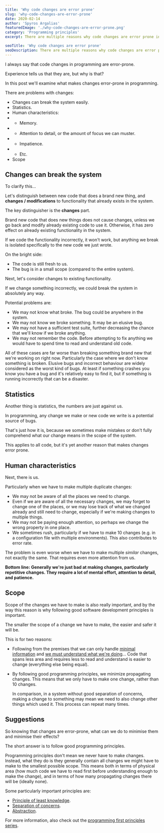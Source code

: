 ```yaml
---
title: 'Why code changes are error prone'
slug: 'why-code-changes-are-error-prone'
date: 2020-02-14
author: 'Spyros Argalias'
featuredImage: './why-code-changes-are-error-prone.png'
category: 'Programming principles'
excerpt: There are multiple reasons why code changes are error prone in programming. There is also a way to minimise the negative effects of changes.

seoTitle: 'Why code changes are error prone'
seoDescription: There are multiple reasons why code changes are error prone in programming. There is also a way to minimise the negative effects of changes.
---
```


I always say that code changes in programming are error-prone.

Experience tells us that they are, but why is that?

In this post we'll examine what makes changes error-prone in programming.

There are problems with changes:

- Changes can break the system easily.
- Statistics.
- Human characteristics:
- - Memory.
- - Attention to detail, or the amount of focus we can muster.
- - Impatience.
- - Etc.
- Scope

## Changes can break the system

To clarify this...

Let's distinguish between new code that does a brand new thing, and **changes / modifications** to functionality that already exists in the system.

The key distinguisher is the **changes** part.

Brand new code that does new things does not cause changes, unless we go back and modify already existing code to use it. Otherwise, it has zero effect on already existing functionality in the system.

If we code the functionality incorrectly, it won't work, but anything we break is isolated specifically to the new code we just wrote.

On the bright side:

- The code is still fresh to us.
- The bug is in a small scope (compared to the entire system).

Next, let's consider changes to existing functionality.

If we change something incorrectly, we could break the system in absolutely any way.

Potential problems are:

- We may not know what broke. The bug could be anywhere in the system.
- We may not know we broke something. It may be an elusive bug.
- We may not have a sufficient test suite, further decreasing the chance that we'll know if we broke anything.
- We may not remember the code. Before attempting to fix anything we would have to spend time to read and understand old code.

All of these cases are far worse than breaking something brand new that we're working on right now. Particularly the case where we don't know something is broken. Elusive bugs and incorrect behaviour are widely considered as the worst kind of bugs. At least if something crashes you know you have a bug and it's relatively easy to find it, but if something is running incorrectly that can be a disaster.

## Statistics

Another thing is statistics, the numbers are just against us.

In programming, any change we make or new code we write is a potential source of bugs.

That's just how it is, because we sometimes make mistakes or don't fully comprehend what our change means in the scope of the system.

This applies to all code, but it's yet another reason that makes changes error prone.

## Human characteristics

Next, there is us.

Particularly when we have to make multiple duplicate changes:

- We may not be aware of all the places we need to change.
- Even if we are aware of all the necessary changes, we may forget to change one of the places, or we may lose track of what we changed already and still need to change, especially if we're making changes to multiple things.
- We may not be paying enough attention, so perhaps we change the wrong property in one place.
- We sometimes rush, particularly if we have to make 10 changes (e.g. in a configuration file with multiple environments). This also contributes to error rate.

The problem is even worse when we have to make multiple _similar_ changes, not exactly the same. That requires even more attention from us.

**Bottom line: Generally we're just bad at making changes, particularly repetitive changes. They require a lot of mental effort, attention to detail, and patience.**

## Scope

Scope of the changes we have to make is also really important, and by the way this reason is why following good software development principles is important.

The smaller the scope of a change we have to make, the easier and safer it will be.

This is for two reasons:

- Following from the premises that we can only handle [minimal information](https://www.sargalias.com/blog/programming-first-principles-premise-minimal-information/) and [we must understand what we're doing](https://www.sargalias.com/blog/programming-first-principles-premise-we-must-understand-what-were-doing/)... Code that spans less area and requires less to read and understand is easier to change (everything else being equal).
- By following good programming principles, we minimize propagating changes. This means that we only have to make one change, rather than 10 changes.

  In comparison, in a system without good separation of concerns, making a change to something may mean we need to also change other things which used it. This process can repeat many times.

## Suggestions

So knowing that changes are error-prone, what can we do to minimise them and minimise their effects?

The short answer is to follow good programming principles.

Programming principles don't mean we never have to make changes. Instead, what they do is they generally contain all changes we might have to make to the smallest possible scope. This means both in terms of physical area (how much code we have to read first before understanding enough to make the change), and in terms of how many propagating changes there will be (ideally none).

Some particularly important principles are:

- [Principle of least knowledge](https://www.sargalias.com/blog/programming-first-principles-first-principle-principle-of-least-knowledge/).
- [Separation of concerns](https://www.sargalias.com/blog/programming-first-principles-first-principle-separation-of-concerns/).
- [Abstraction](https://www.sargalias.com/blog/programming-first-principles-first-principle-abstraction/).

For more information, also check out the [programming first principles series](https://www.sargalias.com/blog/programming-first-principles-purpose-what-this-series-is-about/).
